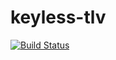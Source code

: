 keyless-tlv
=======

[![Build Status](https://travis-ci.org/tmthrgd/keyless-tlv.svg?branch=master)](https://travis-ci.org/tmthrgd/keyless-tlv)

